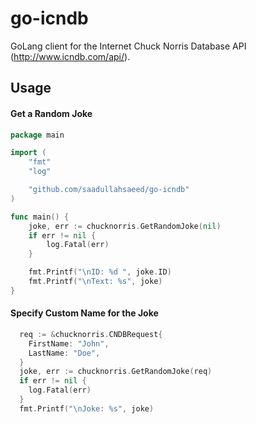 # go-icndb

GoLang client for the Internet Chuck Norris Database API (http://www.icndb.com/api/).

## Usage

#### Get a Random Joke

```go
package main

import (
	"fmt"
	"log"

	"github.com/saadullahsaeed/go-icndb"
)

func main() {
	joke, err := chucknorris.GetRandomJoke(nil)
	if err != nil {
		log.Fatal(err)
	}

	fmt.Printf("\nID: %d ", joke.ID)
	fmt.Printf("\nText: %s", joke)
}
```

#### Specify Custom Name for the Joke

```go
  req := &chucknorris.CNDBRequest{
    FirstName: "John",
    LastName: "Doe",
  }
  joke, err := chucknorris.GetRandomJoke(req)
  if err != nil {
  	log.Fatal(err)
  }
  fmt.Printf("\nJoke: %s", joke)
```
